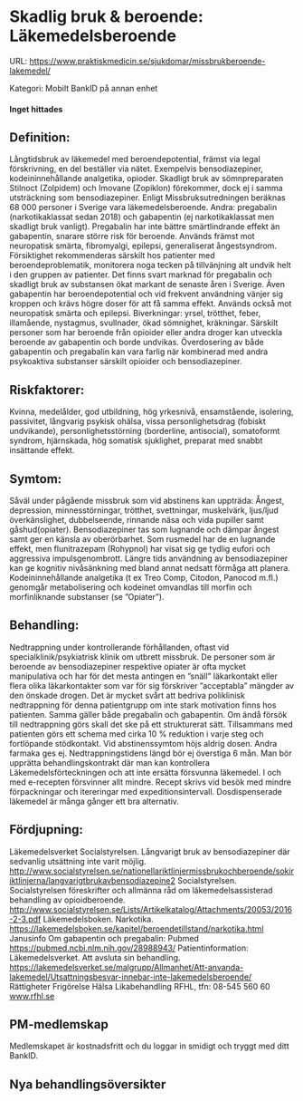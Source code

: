 # Skadlig bruk & beroende: Läkemedelsberoende

URL: https://www.praktiskmedicin.se/sjukdomar/missbrukberoende-lakemedel/



Kategori: Mobilt BankID på annan enhet

#### Inget hittades

## Definition:

Långtidsbruk av läkemedel med beroendepotential, främst via legal förskrivning, en del beställer via nätet. Exempelvis bensodiazepiner, kodeininnehållande analgetika, opioder. Skadligt bruk av sömnpreparaten Stilnoct (Zolpidem) och Imovane (Zopiklon) förekommer, dock ej i samma utsträckning som bensodiazepiner. Enligt Missbruksutredningen beräknas 68 000 personer i Sverige vara läkemedelsberoende.
Andra: pregabalin (narkotikaklassat sedan 2018) och gabapentin (ej narkotikaklassat men skadligt bruk vanligt). Pregabalin har inte bättre smärtlindrande effekt än gabapentin, snarare större risk för beroende. Används främst mot neuropatisk smärta, fibromyalgi, epilepsi, generaliserat ångestsyndrom. Försiktighet rekommenderas särskilt hos patienter med beroendeproblematik, monitorera noga tecken på tillvänjning alt undvik helt i den gruppen av patienter. Det finns svart marknad för pregabalin och skadligt bruk av substansen ökat markant de senaste åren i Sverige.
Även gabapentin har beroendepotential och vid frekvent användning vänjer sig kroppen och krävs högre doser för att få samma effekt. Används också mot neuropatisk smärta och epilepsi. Biverkningar: yrsel, trötthet, feber, illamående, nystagmus, svullnader, ökad sömnighet, kräkningar. Särskilt personer som har beroende från opioider eller andra droger kan utveckla beroende av gabapentin och borde undvikas.
Överdosering av både gabapentin och pregabalin kan vara farlig när kombinerad med andra psykoaktiva substanser särskilt opioider och bensodiazepiner.

## Riskfaktorer:

Kvinna, medelålder, god utbildning, hög yrkesnivå, ensamstående, isolering, passivitet, långvarig psykisk ohälsa, vissa personlighetsdrag (fobiskt undvikande), personlighetsstörning (borderline, antisocial), somatoformt syndrom, hjärnskada, hög somatisk sjuklighet, preparat med snabbt insättande effekt.

## Symtom:

Såväl under pågående missbruk som vid abstinens kan uppträda: Ångest, depression, minnesstörningar, trötthet, svettningar, muskelvärk, ljus/ljud överkänslighet, dubbelseende, rinnande näsa och vida pupiller samt gåshud(opiater).
Bensodiazepiner tas som lugnande och dämpar ångest samt ger en känsla av oberörbarhet. Som rusmedel har de en lugnande effekt, men flunitrazepam (Rohypnol) har visat sig ge tydlig eufori och aggressiva impulsgenombrott. Längre tids användning av bensodiazepiner kan ge kognitiv nivåsänkning med bland annat nedsatt förmåga att planera.
Kodeininnehållande analgetika (t ex Treo Comp, Citodon, Panocod m.fl.) genomgår metabolisering och kodeinet omvandlas till morfin och morfinliknande substanser (se ”Opiater”).

## Behandling:

Nedtrappning under kontrollerande förhållanden, oftast vid specialklinik/psykiatrisk klinik om utbrett missbruk.
De personer som är beroende av bensodiazepiner respektive opiater är ofta mycket manipulativa och har för det mesta antingen en ”snäll” läkarkontakt eller flera olika läkarkontakter som var för sig förskriver ”acceptabla” mängder av den önskade drogen. Det är mycket svårt att bedriva poliklinisk nedtrappning för denna patientgrupp om inte stark motivation finns hos patienten. Samma gäller både pregabalin och gabapentin.
Om ändå försök till nedtrappning görs skall det ske på ett strukturerat sätt. Tillsammans med patienten görs ett schema med cirka 10 % reduktion i varje steg och fortlöpande stödkontakt. Vid abstinenssymtom höjs aldrig dosen. Andra farmaka ges ej. Nedtrappningstidens längd bör ej överstiga 6 mån.
Man bör upprätta behandlingskontrakt där man kan kontrollera Läkemedelsförteckningen och att inte ersätta försvunna läkemedel. I och med e-recepten försvinner allt mindre. Recept skrivs vid besök med mindre förpackningar och itereringar med expeditionsintervall. Dosdispenserade läkemedel är många gånger ett bra alternativ.

## Fördjupning:

Läkemedelsverket
Socialstyrelsen. Långvarigt bruk av bensodiazepiner där sedvanlig utsättning inte varit möjlig. http://www.socialstyrelsen.se/nationellariktlinjermissbrukochberoende/sokiriktlinjerna/langvarigtbrukavbensodiazepine2
Socialstyrelsen. Socialstyrelsen föreskrifter och allmänna råd om läkemedelsassisterad behandling av opioidberoende. http://www.socialstyrelsen.se/Lists/Artikelkatalog/Attachments/20053/2016-2-3.pdf
Läkemedelsboken. Narkotika. https://lakemedelsboken.se/kapitel/beroendetillstand/narkotika.html
Janusinfo
Om gabapentin och pregabalin: Pubmed https://pubmed.ncbi.nlm.nih.gov/28988943/
Patientinformation:
Läkemedelsverket. Att avsluta sin behandling. https://lakemedelsverket.se/malgrupp/Allmanhet/Att-anvanda-lakemedel/Utsattningsbesvar-innebar-inte-lakemedelsberoende/
Rättigheter Frigörelse Hälsa Likabehandling RFHL, tfn: 08-545 560 60 www.rfhl.se

## PM-medlemskap

Medlemskapet är kostnadsfritt och du loggar in smidigt och tryggt med ditt BankID.

## Nya behandlingsöversikter

